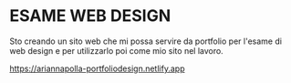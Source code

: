 # ESAME WEB DESIGN

Sto creando un sito web che mi possa servire da portfolio per l'esame di web design e per utilizzarlo poi come mio sito nel lavoro.





https://ariannapolla-portfoliodesign.netlify.app


    

   
